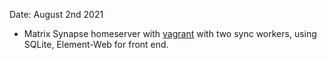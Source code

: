 Date: August 2nd 2021
- Matrix Synapse homeserver with [vagrant](https://github.com/maahokgit/Matrix-Synapse/tree/main/Vagrant) with two sync workers, using SQLite, Element-Web for front end.